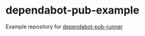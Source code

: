 # dependabot-pub-example

Example repository for [dependabot-pub-runner](https://github.com/JohannSchramm/dependabot-pub-runner)
